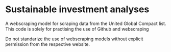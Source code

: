 # Sustainable investment analyses
A webscraping model for scraping data from the United Global Compact list. This code is solely for practising the use of Github and webscraping

Do not standarize the use of webscraping models without explicit permission from the respective website. 


